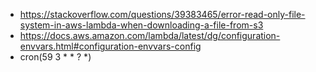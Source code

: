 - https://stackoverflow.com/questions/39383465/error-read-only-file-system-in-aws-lambda-when-downloading-a-file-from-s3
- https://docs.aws.amazon.com/lambda/latest/dg/configuration-envvars.html#configuration-envvars-config
- cron(59 3 * * ? *)